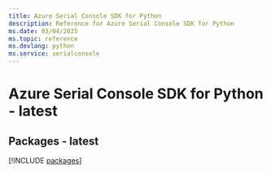 ```yaml
---
title: Azure Serial Console SDK for Python
description: Reference for Azure Serial Console SDK for Python
ms.date: 03/04/2025
ms.topic: reference
ms.devlang: python
ms.service: serialconsole
---
```

# Azure Serial Console SDK for Python - latest
## Packages - latest
[!INCLUDE [packages](serial-console-index.md)]